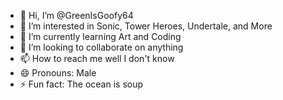 - 👋 Hi, I’m @GreenIsGoofy64
- 👀 I’m interested in Sonic, Tower Heroes, Undertale, and More
- 🌱 I’m currently learning Art and Coding
- 💞️ I’m looking to collaborate on anything
- 📫 How to reach me well I don't know
- 😄 Pronouns: Male
- ⚡ Fun fact: The ocean is soup

<!---
GreenIsGoofy64/GreenIsGoofy64 is a ✨ special ✨ repository because its `README.md` (this file) appears on your GitHub profile.
You can click the Preview link to take a look at your changes.
--->
